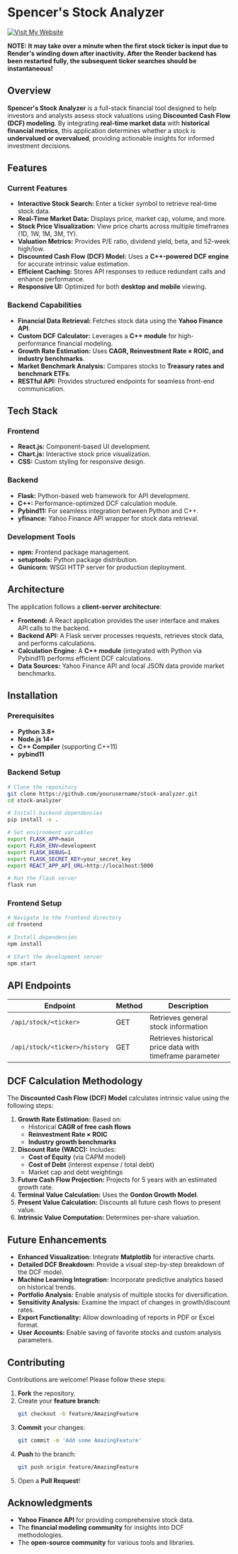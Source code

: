 # Spencer's Stock Analyzer

[![Visit My Website](https://imgur.com/a/UAIKHWV)](https://spencer-analyzer.vercel.app/)

**NOTE: It may take over a minute when the first stock ticker is input due to Render's winding down after inactivity. After the Render backend has been restarted fully, the subsequent ticker searches should be instantaneous!**

## Overview

**Spencer's Stock Analyzer** is a full-stack financial tool designed to help investors and analysts assess stock valuations using **Discounted Cash Flow (DCF) modeling**. By integrating **real-time market data** with **historical financial metrics**, this application determines whether a stock is **undervalued or overvalued**, providing actionable insights for informed investment decisions.

## Features

### Current Features
- **Interactive Stock Search:** Enter a ticker symbol to retrieve real-time stock data.
- **Real-Time Market Data:** Displays price, market cap, volume, and more.
- **Stock Price Visualization:** View price charts across multiple timeframes (1D, 1W, 1M, 3M, 1Y).
- **Valuation Metrics:** Provides P/E ratio, dividend yield, beta, and 52-week high/low.
- **Discounted Cash Flow (DCF) Model:** Uses a **C++-powered DCF engine** for accurate intrinsic value estimation.
- **Efficient Caching:** Stores API responses to reduce redundant calls and enhance performance.
- **Responsive UI:** Optimized for both **desktop and mobile** viewing.

### Backend Capabilities
- **Financial Data Retrieval:** Fetches stock data using the **Yahoo Finance API**.
- **Custom DCF Calculator:** Leverages a **C++ module** for high-performance financial modeling.
- **Growth Rate Estimation:** Uses **CAGR, Reinvestment Rate × ROIC, and industry benchmarks**.
- **Market Benchmark Analysis:** Compares stocks to **Treasury rates and benchmark ETFs**.
- **RESTful API:** Provides structured endpoints for seamless front-end communication.

## Tech Stack

### Frontend
- **React.js:** Component-based UI development.
- **Chart.js:** Interactive stock price visualization.
- **CSS:** Custom styling for responsive design.

### Backend
- **Flask:** Python-based web framework for API development.
- **C++:** Performance-optimized DCF calculation module.
- **Pybind11:** For seamless integration between Python and C++.
- **yfinance:** Yahoo Finance API wrapper for stock data retrieval.

### Development Tools
- **npm:** Frontend package management.
- **setuptools:** Python package distribution.
- **Gunicorn:** WSGI HTTP server for production deployment.

## Architecture

The application follows a **client-server architecture**:
- **Frontend:** A React application provides the user interface and makes API calls to the backend.
- **Backend API:** A Flask server processes requests, retrieves stock data, and performs calculations.
- **Calculation Engine:** A **C++ module** (integrated with Python via Pybind11) performs efficient DCF calculations.
- **Data Sources:** Yahoo Finance API and local JSON data provide market benchmarks.

## Installation

### Prerequisites
- **Python 3.8+**
- **Node.js 14+**
- **C++ Compiler** (supporting C++11)
- **pybind11**

### Backend Setup
```bash
# Clone the repository
git clone https://github.com/yourusername/stock-analyzer.git
cd stock-analyzer

# Install backend dependencies
pip install -e .

# Set environment variables
export FLASK_APP=main
export FLASK_ENV=development
export FLASK_DEBUG=1
export FLASK_SECRET_KEY=your_secret_key
export REACT_APP_API_URL=http://localhost:5000

# Run the Flask server
flask run
```

### Frontend Setup
```bash
# Navigate to the frontend directory
cd frontend

# Install dependencies
npm install

# Start the development server
npm start
```

## API Endpoints

| Endpoint                        | Method | Description                                          |
|---------------------------------|--------|------------------------------------------------------|
| `/api/stock/<ticker>`           | GET    | Retrieves general stock information                  |
| `/api/stock/<ticker>/history`   | GET    | Retrieves historical price data with timeframe parameter |

## DCF Calculation Methodology

The **Discounted Cash Flow (DCF) Model** calculates intrinsic value using the following steps:

1. **Growth Rate Estimation:** Based on:
   - Historical **CAGR of free cash flows**
   - **Reinvestment Rate × ROIC**
   - **Industry growth benchmarks**
2. **Discount Rate (WACC):** Includes:
   - **Cost of Equity** (via CAPM model)
   - **Cost of Debt** (interest expense / total debt)
   - Market cap and debt weightings
3. **Future Cash Flow Projection:** Projects for 5 years with an estimated growth rate.
4. **Terminal Value Calculation:** Uses the **Gordon Growth Model**.
5. **Present Value Calculation:** Discounts all future cash flows to present value.
6. **Intrinsic Value Computation:** Determines per-share valuation.

## Future Enhancements

- **Enhanced Visualization:** Integrate **Matplotlib** for interactive charts.
- **Detailed DCF Breakdown:** Provide a visual step-by-step breakdown of the DCF model.
- **Machine Learning Integration:** Incorporate predictive analytics based on historical trends.
- **Portfolio Analysis:** Enable analysis of multiple stocks for diversification.
- **Sensitivity Analysis:** Examine the impact of changes in growth/discount rates.
- **Export Functionality:** Allow downloading of reports in PDF or Excel format.
- **User Accounts:** Enable saving of favorite stocks and custom analysis parameters.

## Contributing

Contributions are welcome! Please follow these steps:
1. **Fork** the repository.
2. Create your **feature branch**:
   ```bash
   git checkout -b feature/AmazingFeature
   ```
3. **Commit** your changes:
   ```bash
   git commit -m 'Add some AmazingFeature'
   ```
4. **Push** to the branch:
   ```bash
   git push origin feature/AmazingFeature
   ```
5. Open a **Pull Request**!

## Acknowledgments

- **Yahoo Finance API** for providing comprehensive stock data.
- The **financial modeling community** for insights into DCF methodologies.
- The **open-source community** for various tools and libraries.
